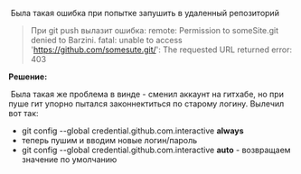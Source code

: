 ​	Была такая ошибка при попытке запушить в удаленный репозиторий

> При git push вылазит ошибка:
> remote: Permission to someSite.git denied to Barzini.
> fatal: unable to access 'https://github.com/somesute.git/': The requested URL returned error: 403 

**Решение:**

​	Была такая же проблема в винде - сменил аккаунт на гитхабе, но при пуше гит упорно пытался законнектиться по старому логину. Вылечил вот так:

- git config --global credential.github.com.interactive **always**
- теперь пушим и вводим новые логин/пароль
- git config --global credential.github.com.interactive **auto** - возвращаем значение по умолчанию
